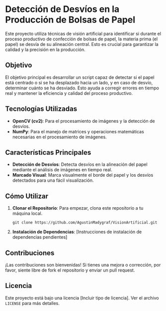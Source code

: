 # Detección de Desvíos en la Producción de Bolsas de Papel

Este proyecto utiliza técnicas de visión artificial para identificar si durante el proceso productivo de confección de bolsas de papel, la materia prima (el papel) se desvía de su alineación central. Esto es crucial para garantizar la calidad y la precisión en la producción.

## Objetivo

El objetivo principal es desarrollar un script capaz de detectar si el papel está centrado o si se ha desplazado hacia un lado, y en caso de desvío, determinar cuánto se ha desviado. Esto ayuda a corregir errores en tiempo real y mantener la eficiencia y calidad del proceso productivo.

## Tecnologías Utilizadas

- **OpenCV (cv2)**: Para el procesamiento de imágenes y la detección de desvíos.
- **NumPy**: Para el manejo de matrices y operaciones matemáticas necesarias en el procesamiento de imágenes.

## Características Principales

- **Detección de Desvíos**: Detecta desvíos en la alineación del papel mediante el análisis de imágenes en tiempo real.
- **Marcado Visual**: Marca visualmente el borde del papel y los desvíos detectados para una fácil visualización.

## Cómo Utilizar

1. **Clonar el Repositorio**: Para empezar, clona este repositorio a tu máquina local.
   ```
   git clone https://github.com/AgustinMadygraf/VisionArtificial.git
   ```
2. **Instalación de Dependencias**: [Instrucciones de instalación de dependencias pendientes]

## Contribuciones

¡Las contribuciones son bienvenidas! Si tienes una mejora o corrección, por favor, siente libre de fork el repositorio y enviar un pull request.

## Licencia

Este proyecto está bajo una licencia [Incluir tipo de licencia]. Ver el archivo `LICENSE` para más detalles.

